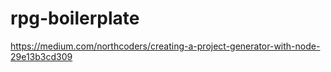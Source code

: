 # rpg-boilerplate
https://medium.com/northcoders/creating-a-project-generator-with-node-29e13b3cd309
